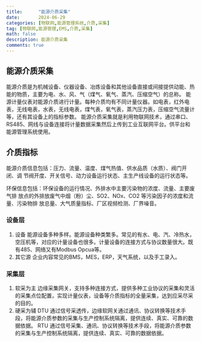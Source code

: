 ```yaml
---
title:      "能源介质采集"
date:       2024-06-29
categories: [物联网,能源管理系统,介质,采集]
tag: [物联网,能源管理,EMS,介质,采集]
math: false
description: 能源介质采集
comments: true
---
```


## 能源介质采集

能源介质是为机械设备、仪器设备、冶炼设备和其他设备直接或间接提供动能、热能的物质，主要为电、水、风、气（煤气、氧气、蒸汽、压缩空气）的总称。
能源计量仪表对能源介质进行计量。每种介质均有不同计量仪器。如电表，红外电表，无线电表，水表，无线电表，煤气表，氧气表，蒸汽压力表，压缩空气流量计等，还有其设备上的指标参数。
能源介质采集就是利用物联网技术，通过串口、RS485、网线与设备连接将计量数据采集然后上传到工业互联网平台。供平台和能源管理系统使用。

## 介质指标
能源介质信息包括：压力、流量、温度、煤气热值、供水品质（水质）、阀门开闭、调
节阀开度、开关信号、动力设备运行状态、主生产线设备的运行状态等。

环保信息包括：环保设备的运行情况、外排水中主要污染物的浓度、流量、主要废气排
放点的外排放废气中烟（粉）尘、SO2、NOx、CO2 等污染因子的浓度和流量、污染物排
放总量、大气质量指标、厂区视频检测、厂界噪音。

### 设备层
1. 设备
 能源设备多种多样。能源设备种类繁多。常见的有水、电、汽、冷热水，空压机等，对应的计量设备也很多。计量设备的连接方式与协议数量很大。既有485、网络又有Modbus Opcua等。
1. 其它源
 企业内容常见的BMS，MES，ERP，天气系统，以及手工录入。

### 采集层
1. 软采为主
边缘采集网关，支持多种连接方式，提供多种工业协议的采集和灵活的采集点位配置，实现计量仪表，设备等介质指标的全量采集，达到应采尽采的目的。
2. 硬采为辅
DTU 通过信号采透传，边缘软网关通过通讯、协议转换等技术手段，将能源介质参数的采集与生产控制系统隔离，提供连续、真实、可靠的数据依据。
RTU 通过信号采集、通讯、协议转换等技术手段，将能源介质参数的采集与生产控制系统隔离，提供连续、真实、可靠的数据依据。